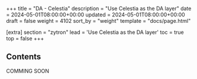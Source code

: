 +++
title = "DA - Celestia"
description = "Use Celestia as the DA layer"
date = 2024-05-01T08:00:00+00:00
updated = 2024-05-01T08:00:00+00:00
draft = false
weight = 4102
sort_by = "weight"
template = "docs/page.html"

[extra]
section = "zytron"
lead = 'Use Celestia as the DA layer'
toc = true
top = false
+++

## Contents
COMMING SOON
